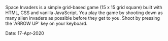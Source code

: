 Space Invaders is a simple grid-based game (15 x 15 grid square) built with HTML, CSS and vanilla JavaScript. You play the game by shooting down as many alien invaders as possible before they get to you. Shoot by pressing the 'ARROW UP' key on your keyboard.

Date: 17-Apr-2020